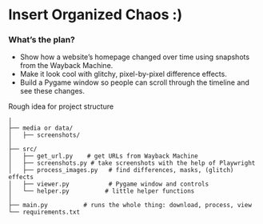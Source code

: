 # Insert Organized Chaos :)

### What’s the plan?
- Show how a website’s homepage changed over time using snapshots from the Wayback Machine.
- Make it look cool with glitchy, pixel-by-pixel difference effects.
- Build a Pygame window so people can scroll through the timeline and see these changes.

Rough idea for project structure
```project/
│
├── media or data/
│   ├── screenshots/    
│
├── src/
│   ├── get_url.py    # get URLs from Wayback Machine
│   ├── screenshots.py # take screenshots with the help of Playwright
│   ├── process_images.py   # find differences, masks, (glitch) effects
│   ├── viewer.py           # Pygame window and controls
│   └── helper.py          # little helper functions
│
├── main.py          # runs the whole thing: download, process, view
└── requirements.txt
```
